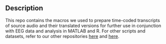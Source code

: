 ## Description

This repo contains the macros we used to prepare time-coded transcripts of source audio and their translated versions for further use in conjunction with EEG data and analysis in MATLAB and R. For other scripts and datasets, refer to our other repositories [here](https://github.com/RomanKoshkin/EEG) and [here](https://github.com/RomanKoshkin/R).